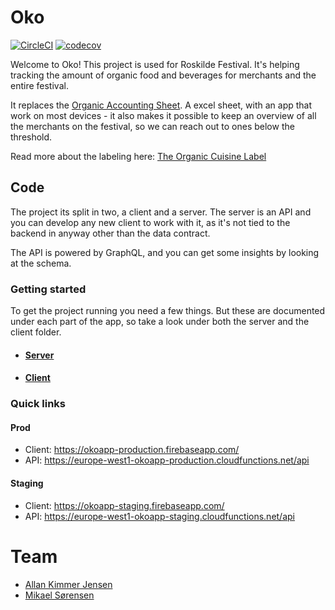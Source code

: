 # Oko
[![CircleCI](https://circleci.com/gh/rfit/Oko.svg?style=svg)](https://circleci.com/gh/rfit/Oko) [![codecov](https://codecov.io/gh/rfit/Oko/branch/master/graph/badge.svg)](https://codecov.io/gh/rfit/Oko)

Welcome to Oko! This project is used for Roskilde Festival. It's helping tracking the amount of organic food and beverages for merchants and the entire festival.

It replaces the [Organic Accounting Sheet](https://www.oekologisk-spisemaerke.dk/media/1104/organic-accounting-sheet.xls). A excel sheet, with an app that work on most devices - it also makes it possible to keep an overview of all the merchants on the festival, so we can reach out to ones below the threshold. 

Read more about the labeling here: [The Organic Cuisine Label](https://www.oekologisk-spisemaerke.dk/horeca-en)

## Code
The project its split in two, a client and a server. The server is an API and you can develop any new client to work with it, as it's not tied to the backend in anyway other than the data contract.

The API is powered by GraphQL, and you can get some insights by looking at the schema.

### Getting started

To get the project running you need a few things. But these are documented under each part of the app, so take a look under both the server and the client folder.

- #### [Server](server/README.md)
- #### [Client](client/README.md) 

### Quick links

#### Prod
- Client: https://okoapp-production.firebaseapp.com/
- API: https://europe-west1-okoapp-production.cloudfunctions.net/api

#### Staging
- Client: https://okoapp-staging.firebaseapp.com/
- API: https://europe-west1-okoapp-staging.cloudfunctions.net/api

# Team
- [Allan Kimmer Jensen](https://github.com/Saturate)
- [Mikael Sørensen](https://github.com/skoleb)
